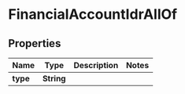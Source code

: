 

# FinancialAccountIdrAllOf


## Properties

| Name | Type | Description | Notes |
|------------ | ------------- | ------------- | -------------|
|**type** | **String** |  |  |



